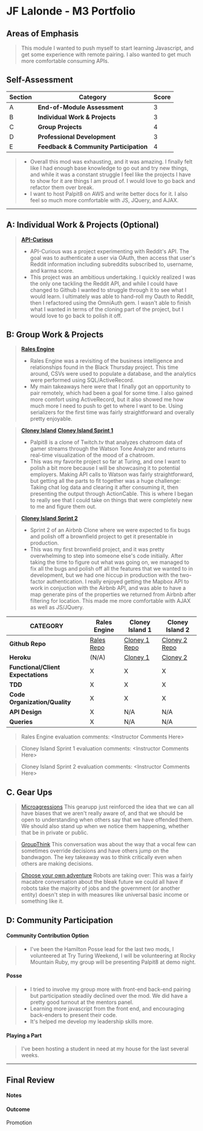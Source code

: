 # JF Lalonde - M3 Portfolio

## Areas of Emphasis

> This module I wanted to push myself to start learning Javascript, and get some experience with remote pairing. I also wanted to get much more comfortable consuming APIs.

## Self-Assessment

| Section | Category | Score |
| --- | ----- | --- |
| A | **End-of-Module Assessment** | 3 |
| B | **Individual Work & Projects** | 3 |
| C | **Group Projects** | 4 |
| D | **Professional Development** | 3 |
| E | **Feedback & Community Participation** | 4 |

>* Overall this mod was exhausting, and it was amazing. I finally felt like I had enough base knowledge to go out and try new things, and while it was a constant struggle I feel like the projects I have to show for it are things I am proud of. I would love to go back and refactor them over break.
>* I want to host Palpit8 on AWS and write better docs for it. I also feel so much more comfortable with JS, JQuery, and AJAX.

-----------------------

## A: Individual Work & Projects (Optional)

> **[API-Curious](https://github.com/JF-Lalonde/API-Curious)**
>* API-Curious was a project experimenting with Reddit's API.
The goal was to authenticate a user via OAuth, then access that user's Reddit information including subreddits subscribed to, username, and karma score.
>* This project was an ambitious undertaking. I quickly realized I was the only one tackling the Reddit API, and while I could have changed to Github I wanted to struggle through it to see what I would learn. I ultimately was able to hand-roll my Oauth to Reddit, then I refactored using the OmniAuth gem. I wasn't able to finish what I wanted in terms of the cloning part of the project, but I would love to go back to polish it off.


## B: Group Work & Projects

> **[Rales Engine](https://github.com/JF-Lalonde/rales-engine)**
>* Rales Engine was a revisiting of the business intelligence and relationships found in the Black Thursday project. This time around, CSVs were used to populate a database, and the analytics were performed using SQL/ActiveRecord.
>* My main takeaways here were that I finally got an opportunity to pair remotely, which had been a goal for some time. I also gained more comfort using ActiveRecord, but it also showed me how much more I need to push to get to where I want to be. Using serializers for the first time was fairly straightforward and overally pretty enjoyable.

> **[Cloney Island](http://backend.turing.io/module3/projects/cloney_island/cloney_island)**
> **[Cloney Island Sprint 1](https://github.com/bretfunk/palpit8)**
>* Palpit8 is a clone of Twitch.tv that analyzes chatroom data of gamer streams through the Watson Tone Analyzer and returns real-time visualization of the mood of a chatroom.
>* This was my favorite project so far at Turing, and one I want to polish a bit more because I will be showcasing it to potential employers. Making API calls to Watson was fairly straightforward, but getting all the parts to fit together was a huge challenge: Taking chat log data and clearing it after consuming it, then presenting the output through ActionCable. This is where I began to really see that I could take on things that were completely new to me and figure them out.

> **[Cloney Island Sprint 2](https://github.com/JF-Lalonde/cloney_island_airbnb)**
>* Sprint 2 of an Airbnb Clone where we were expected to fix bugs and polish off a brownfield project to get it presentable in production.
>* This was my first brownfield project, and it was pretty overwhelming to step into someone else's code initially. After taking the time to figure out what was going on, we managed to fix all the bugs and polish off all the features that we wanted to in development, but we had one hiccup in production with the two-factor authentication. I really enjoyed getting the Mapbox API to work in conjuction with the Airbnb API, and was able to have a map generate pins of the properties we returned from Airbnb after filtering for location. This made me more comfortable with AJAX as well as JS/JQuery.

| CATEGORY | Rales Engine | Cloney Island 1 | Cloney Island 2 |
| --- | --- | --- | --- |
| **Github Repo** | [Rales Repo](https://github.com/JF-Lalonde/rales-engine) | [Cloney 1 Repo](https://github.com/bretfunk/palpit8) | [Cloney 2 Repo](https://github.com/JF-Lalonde/cloney_island_airbnb) |
| **Heroku** | (N/A) | [Cloney 1](https://palpit8.herokuapp.com/) | [Cloney 2](https://obscure-sierra-10949.herokuapp.com/) |
| **Functional/Client Expectations** | X | X | X |
| **TDD** | X | X | X |
| **Code Organization/Quality** | X | X | X |
| **API Design** | X | N/A | N/A |
| **Queries** | X | N/A | N/A |

> Rales Engine evaluation comments:
\<Instructor Comments Here>

> Cloney Island Sprint 1 evaluation comments:
\<Instructor Comments Here>

> Cloney Island Sprint 2 evaluation comments:
\<Instructor Comments Here>

## C. **Gear Ups**

> [Microagressions](https://github.com/turingschool/gear-up/blob/master/microaggressions_original.markdown)
This gearupp just reinforced the idea that we can all have biases that we aren't really aware of, and that we should be open to understanding when others say that we have offended them. We should also stand up when we notice them happening, whether that be in private or public.

> [GroupThink](https://github.com/turingschool/gear-up/blob/master/tragedy_of_the_commons.markdown)
This conversation was about the way that a vocal few can sometimes override decisions and have others jump on the bandwagon. The key takeaway was to think critically even when others are making decisions.

> [Choose your own adventure](https://github.com/turingschool/gear-up/)
Robots are taking over: This was a fairly macabre conversation about the bleak future we could all have if robots take the majority of jobs and the government (or another entity) doesn't step in with measures like universal basic income or something like it.

## D: Community Participation

#### **Community Contribution Option**
>* I've been the Hamilton Posse lead for the last two mods, I volunteered at Try Turing Weekend, I will be volunteering at Rocky Mountain Ruby, my group will be presenting Palpit8 at demo night.
#### **Posse**
  >* I tried to involve my group more with front-end back-end pairing but participation steadily declined over the mod. We did have a pretty good turnout at the mentors panel.
  >* Learning more javascript from the front end, and encouraging back-enders to present their code.
  >* It's helped me develop my leadership skills more.

#### **Playing a Part**

> I've been hosting a student in need at my house for the last several weeks.

------------------

## Final Review

#### Notes

#### Outcome

Promotion
